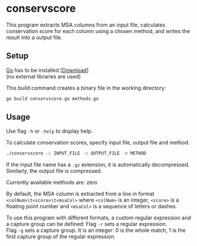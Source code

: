 # conservscore

This program extracts MSA columns from an input file, calculates conservation score for each column using a chosen method, and writes the result into a output file.


## Setup

[Go](https://golang.org/) has to be installed [[Download]](https://golang.org/dl/) \
(no external libraries are used)

This build command creates a binary file in the working directory:
```sh
go build conservscore.go methods.go
```


## Usage

Use flag `-h` or `-help` to display help.

To calculate conservation scores, specify input file, output file and method.

```sh
./conservscore -i INPUT_FILE -o OUTPUT_FILE -m METHOD
```

If the input file name has a `.gz` extension, it is automatically decompressed. Similarly, the output file is compressed. 

Currently available methods are: zero

By default, the MSA column is extracted from a line in format `<colNum>\t<score>\t<msaCol>` where `<colNum>` is an integer, `<score>` is a floating point number and `<msaCol>` is a sequence of letters or dashes.

To use this program with different formats, a custom regular expression and a capture group can be defined:
Flag `-r` sets a regular expression. \
Flag `-g` sets a capture group. It is an integer: 0 is the whole match, 1 is the first capture group of the regular expression.
